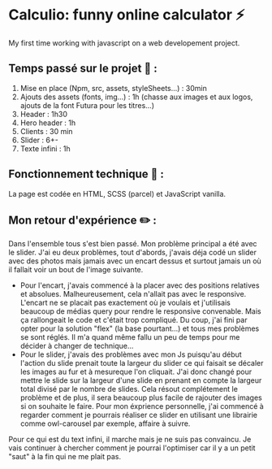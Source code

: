 # Calculio: funny online calculator :zap:

My first time working with javascript on a web developement project.

## Temps passé sur le projet :checkered_flag: :

1. Mise en place (Npm, src, assets, styleSheets...) : 30min
2. Ajouts des assets (fonts, img...) : 1h (chasse aux images et aux logos, ajouts de la font Futura pour les titres...)
3. Header : 1h30
4. Hero header : 1h
5. Clients : 30 min
6. Slider : 6+- 
7. Texte infini : 1h

## Fonctionnement technique :robot: :

La page est codée en HTML, SCSS (parcel) et JavaScript vanilla. 

## Mon retour d'expérience :pencil2: :

Dans l'ensemble tous s'est bien passé. Mon problème principal a été avec le slider. J'ai eu deux problèmes, tout d'abords, j'avais déja codé un slider avec des photos mais jamais avec un encart dessus et surtout jamais un où il fallait voir un bout de l'image suivante. 
- Pour l'encart, j'avais commencé à la placer avec des positions relatives et absolues. Malheureusement, cela n'allait pas avec le responsive. L'encart ne se placait pas exactement où je voulais et j'utilisais beaucoup de médias query pour rendre le responsive convenable. Mais ça rallongeait le code et c'était trop compliqué. Du coup, j'ai fini par opter pour la solution "flex" (la base pourtant...) et tous mes problèmes se sont réglés. Il m'a quand même fallu un peu de temps pour me décider à changer de technique...
- Pour le slider, j'avais des problèmes avec mon Js puisqu'au début l'action du slide prenait toute la largeur du slider ce qui faisait se décaler les images au fur et à mesureque l'on cliquait. J'ai donc changé pour mettre le slide sur la largeur d'une slide en prenant en compte la largeur total divisé par le nombre de slides. Cela résout complétement le problème et de plus, il sera beaucoup plus facile de rajouter des images si on souhaite le faire. Pour mon éxprience personnelle, j'ai commencé à regarder comment je pourrais réaliser ce slider en utilisant une librairie comme owl-carousel par exemple, affaire à suivre.

Pour ce qui est du text infini, il marche mais je ne suis pas convaincu. Je vais continuer à chercher comment je pourrai l'optimiser car il y a un petit "saut" à la fin qui ne me plait pas. 
